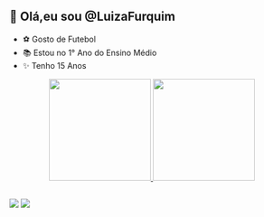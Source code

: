 ## 👋 Olá,eu sou @LuizaFurquim
- ⚽ Gosto de Futebol 
- 📚 Estou no 1° Ano do Ensino Médio 
- ✨ Tenho 15 Anos 
<div align="center">
  <a href="https://github.com/Luiza Furquim">
  <img height="180em" src="https://github-readme-stats.vercel.app/api?username=Luiza Furquim&show_icons=true&theme=cobalt&include_all_commits=true&count_private=true"/>
  <img height="180em" src="https://github-readme-stats.vercel.app/api/top-langs/?username=Luiza Furquim&layout=compact&langs_count=7&theme=cobalt"/>
</div>

</div>
  
##

<div> 
  <a href="https://instagram.com/luh.furquim03" target="_blank"><img src="https://img.shields.io/badge/-Instagram-%23E4405F?style=for-the-badge&logo=instagram&logoColor=white" target="_blank"></a> 
  <a href = "mailto:luiza.furquim.camargo@escola.pr.gov.br"><img src="https://img.shields.io/badge/-Gmail-%23333?style=for-the-badge&logo=gmail&logoColor=white" target="_blank"></a>
</div>
